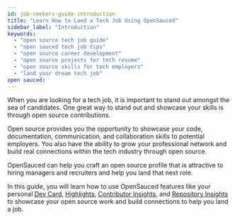 ```yaml
---
id: job-seekers-guide-introduction
title: "Learn How to Land a Tech Job Using OpenSauced"
sidebar_label: "Introduction"
keywords:
  - "open source tech job guide"
  - "open sauced tech job tips"
  - "open source career development"
  - "open source projects for tech resume"
  - "open source skills for tech employers"
  - "land your dream tech job"
open sauced:
---
```


When you are looking for a tech job, it is important to stand out amongst the sea of candidates. One great way to stand out and showcase your skills is through open source contributions.

Open source provides you the opportunity to showcase your code, documentation, communication, and collaboration skills to potential employers. You also have the ability to grow your professional network and build real connections within the tech industry through open source.

OpenSauced can help you craft an open source profile that is attractive to hiring managers and recruiters and help you land that next role.

In this guide, you will learn how to use OpenSauced features like your personal [Dev Card](../features/dev-card.md), [Highlights](../features/highlights.md), [Contributor Insights](../features/contributor-insights.md), and [Repository Insights](../features/repo-insights.md) to showcase your open source work and build connections to help you land a job.
